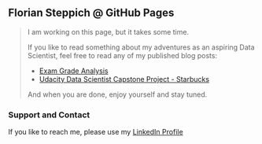 ## Florian Steppich @ GitHub Pages

> I am working on this page, but it takes some time.
>
> If you like to read something about my adventures as an aspiring 
> Data Scientist, feel free to read any of my published blog posts:
>
> * [Exam Grade Analysis](/blog/20200304-UD-DS-ExamGradeAnalysis)
> * [Udacity Data Scientist Capstone Project - Starbucks](/blog/20200719-UD-DS-CapstoneStarbucks)
> 
> And when you are done, enjoy yourself and stay tuned.

### Support and Contact

If you like to reach me, please use my [LinkedIn Profile](https://www.linkedin.com/in/fst/)